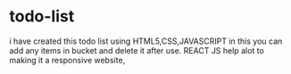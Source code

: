 # todo-list
i have created this todo list using HTML5,CSS,JAVASCRIPT in this you can add any items in bucket and delete it after use.
REACT JS help alot to making it a responsive website,
